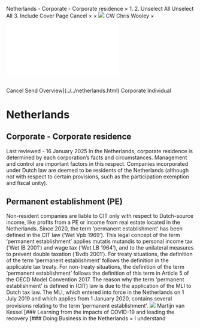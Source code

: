 Netherlands - Corporate - Corporate residence
×
1.
2.
Unselect All
Unselect All
3.
Include Cover Page
Cancel
×
×
![](../../-/media/world-wide-tax-summaries/attachments/global---chris-wooley.ashx%3Frev=ac5e5f3223b34096b1afc2a6009c7320&revision=ac5e5f32-23b3-4096-b1af-c2a6009c7320&hash=859B7ADC84DC2CBEC9760E9E6EE7DE6D0A8BFCDF)
CW
Chris Wooley
×
![](corporate-residence.html)
######
Cancel
Send
Overview](../../netherlands.html)
Corporate
Individual
# Netherlands
## Corporate - Corporate residence
Last reviewed - 16 January 2025
In the Netherlands, corporate residence is determined by each corporation’s facts and circumstances. Management and control are important factors in this respect. Companies incorporated under Dutch law are deemed to be residents of the Netherlands (although not with respect to certain provisions, such as the participation exemption and fiscal unity).
## Permanent establishment (PE)
Non-resident companies are liable to CIT only with respect to Dutch-source income, like profits from a PE or income from real estate located in the Netherlands.
Since 2020, the term ‘permanent establishment’ has been defined in the CIT law (‘Wet Vpb 1969’). This legal concept of the term ‘permanent establishment’ applies mutatis mutandis to personal income tax (‘Wet IB 2001’) and wage tax (‘Wet LB 1964’), and to the unilateral measures to prevent double taxation (‘Bvdb 2001’).
For treaty situations, the definition of the term ‘permanent establishment’ follows the definition in the applicable tax treaty. For non-treaty situations, the definition of the term ‘permanent establishment’ follows the definition of this term in Article 5 of the OECD Model Convention 2017.
The reason why the term 'permanent establishment' is defined in (CIT) law is due to the application of the MLI to Dutch tax law. The MLI, which entered into force in the Netherlands on 1 July 2019 and which applies from 1 January 2020, contains several provisions relating to the term ‘permanent establishment’.
![](../../-/media/world-wide-tax-summaries/attachments/netherlands---martijn_van_kessel.ashx%3Frev=bd10a2656c3446a79a379d041169da8b&revision=bd10a265-6c34-46a7-9a37-9d041169da8b&hash=95D51DA94D86E0E07B6BBDB0C0DBD6C628E55A77)
Martijn van Kessel
[### Learning from the impacts of COVID-19 and leading the recovery
[### Doing Business in the Netherlands
×
I understand
